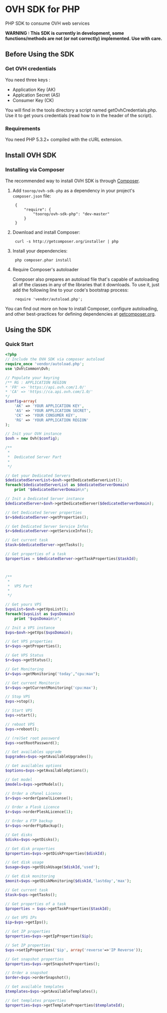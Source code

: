 OVH SDK for PHP
===========

PHP SDK to consume OVH web services

**WARNING : This SDK is currently in development, some functions/methods are not (or not correctly) implemented. Use with care.**


## Before Using the SDK
### Get OVH credentials
You need three keys  :
- Application Key (AK)
- Applcation Secret (AS)
- Consumer Key (CK)

You will find in the tools directory a script named getOvhCredentials.php.
Use it to get yours credentials (read how to in the header of the script).

### Requirements
You need PHP 5.3.2+ compiled with the cURL extension.

## Install OVH SDK
### Installing via Composer

The recommended way to install OVH SDK is through [Composer](http://getcomposer.org).

1. Add ``toorop/ovh-sdk-php`` as a dependency in your project's ``composer.json`` file:

        {
            "require": {
                "toorop/ovh-sdk-php": "dev-master"
            }
        }

2. Download and install Composer:

        curl -s http://getcomposer.org/installer | php

3. Install your dependencies:

        php composer.phar install

4. Require Composer's autoloader

    Composer also prepares an autoload file that's capable of autoloading all of the classes in any of the libraries that it downloads. To use it, just add the following line to your code's bootstrap process:

        require 'vendor/autoload.php';

You can find out more on how to install Composer, configure autoloading, and other best-practices for defining dependencies at [getcomposer.org](http://getcomposer.org).

## Using the SDK
### Quick Start
```php
<?php
// Include the OVH SDK via composer autoload
require_once 'vendor/autoload.php';
use \Ovh\Common\Ovh;

// Populate your keyring
/** RG : APPLICATION REGION
* 'FR' => 'https://api.ovh.com/1.0/'
* 'CA' => 'https://ca.api.ovh.com/1.0/'
*/
$config=array(
    'AK' => 'YOUR APPLICATION KEY',
    'AS' => 'YOUR APPLICATION SECRET',
    'CK' => 'YOUR CONSUMER KEY',
    'RG' => 'YOUR APPLICATION REGION' 
);

// Init your OVH instance
$ovh = new Ovh($config);

/**
 *
 *  Dedicated Server Part
 *
 */

// Get your Dedicated Servers
$dedicatedServerList=$ovh->getDedicatedServerList();
foreach($dedicatedServerList as $dedicatedServerDomain)
    print "$dedicatedServerDomain\n";

// Init a Dedicated Server instance
$dedicatedServer=$ovh->getDedicatedServer($dedicatedServerDomain);

// Get Dedicated Server properties
$r=$dedicatedServer->getProperties();

// Get Dedicated Server Service Infos
$r=$dedicatedServer->getServiceInfos();

// Get current task
$task=$dedicatedServer->getTasks();

// Get properties of a task
$properties = $dedicatedServer->getTaskProperties($taskId);



/**
 *
 *  VPS Part
 *
 */

// Get yours VPS
$vpsList=$ovh->getVpsList();
foreach($vpsList as $vpsDomain)
    print "$vpsDomain\n";

// Init a VPS instance
$vps=$ovh->getVps($vpsDomain);

// Get VPS properties
$r=$vps->getProperties();

// Get VPS Status
$r=$vps->getStatus();

// Get Monitoring
$r=$vps->getMonitoring('today',"cpu:max");

// Get current Monitorin
$r=$vps->getCurrentMonitoring('cpu:max');

// Stop VPS
$vps->stop();

// Start VPS
$vps->start();

// reboot VPS
$vps->reboot();

// (re)Set root password
$vps->setRootPassword();

// Get availables upgrade
$upgrades=$vps->getAvailableUpgrades();

// Get availables options
$options=$vps->getAvailableOptions();

// Get model
$models=$vps->getModels();

// Order a cPanel Licence
$r=$vps->orderCpanelLicense();

// Order a Plesk Licence
$r=$vps->orderPleskLicence(1);

// Order a FTP backup
$r=$vps->orderFtpBackup();

// Get disks
$disks=$vps->getDisks();

// Get disk properties
$properties=$vps->getDiskProperties($diskId);

// Get disk usage
$usage=$vps->getDiskUsage($diskId,'used');

// Get disk monitoring
$monit=$vps->getDiskMonitoring($diskId,'lastday','max');

// Get current task
$task=$vps->getTasks();

// Get properties of a task
$properties = $vps->getTaskProperties($taskId);

// Get VPS IPs
$ip=$vps->getIps();

// Get IP properties
$properties=$vps->getIpProperties($ip);

// Set IP properties
$vps->setIpProperties('$ip', array('reverse'=>'IP Reverse'));

// Get snapshot properties
$properties=$vps->getSnapshotProperties();

// Order a snapshot
$order=$vps->orderSnapshot();

// Get available templates
$templates=$vps->getAvailableTemplates();

// Get templates properties
$properties=$vps->getTemplateProperties($templateId);

```

